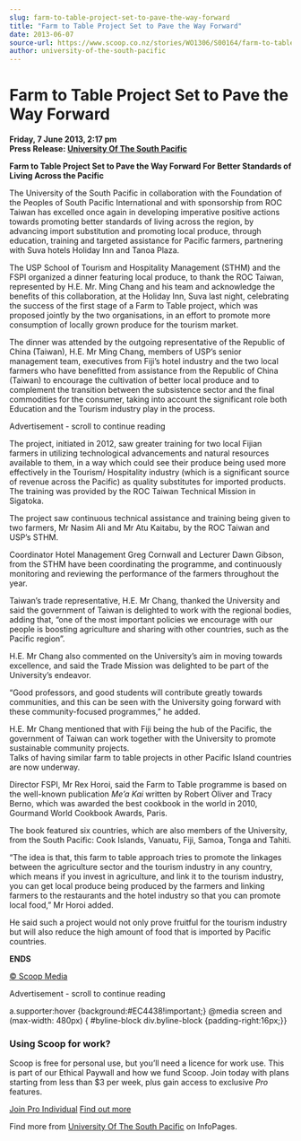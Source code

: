 ```yaml
---
slug: farm-to-table-project-set-to-pave-the-way-forward
title: "Farm to Table Project Set to Pave the Way Forward"
date: 2013-06-07
source-url: https://www.scoop.co.nz/stories/WO1306/S00164/farm-to-table-project-set-to-pave-the-way-forward.htm
author: university-of-the-south-pacific
---
```

Farm to Table Project Set to Pave the Way Forward
=================================================

**Friday, 7 June 2013, 2:17 pm**  
**Press Release: [University Of The South Pacific](https://info.scoop.co.nz/University_Of_The_South_Pacific)**

**Farm to Table Project Set to Pave the Way Forward For Better Standards of Living Across the Pacific**

The University of the South Pacific in collaboration with the Foundation of the Peoples of South Pacific International and with sponsorship from ROC Taiwan has excelled once again in developing imperative positive actions towards promoting better standards of living across the region, by advancing import substitution and promoting local produce, through education, training and targeted assistance for Pacific farmers, partnering with Suva hotels Holiday Inn and Tanoa Plaza.

The USP School of Tourism and Hospitality Management (STHM) and the FSPI organized a dinner featuring local produce, to thank the ROC Taiwan, represented by H.E. Mr. Ming Chang and his team and acknowledge the benefits of this collaboration, at the Holiday Inn, Suva last night, celebrating the success of the first stage of a Farm to Table project, which was proposed jointly by the two organisations, in an effort to promote more consumption of locally grown produce for the tourism market.

The dinner was attended by the outgoing representative of the Republic of China (Taiwan), H.E. Mr Ming Chang, members of USP’s senior management team, executives from Fiji’s hotel industry and the two local farmers who have benefitted from assistance from the Republic of China (Taiwan) to encourage the cultivation of better local produce and to complement the transition between the subsistence sector and the final commodities for the consumer, taking into account the significant role both Education and the Tourism industry play in the process.

Advertisement - scroll to continue reading





The project, initiated in 2012, saw greater training for two local Fijian farmers in utilizing technological advancements and natural resources available to them, in a way which could see their produce being used more effectively in the Tourism/ Hospitality industry (which is a significant source of revenue across the Pacific) as quality substitutes for imported products. The training was provided by the ROC Taiwan Technical Mission in Sigatoka.

The project saw continuous technical assistance and training being given to two farmers, Mr Nasim Ali and Mr Atu Kaitabu, by the ROC Taiwan and USP’s STHM.

Coordinator Hotel Management Greg Cornwall and Lecturer Dawn Gibson, from the STHM have been coordinating the programme, and continuously monitoring and reviewing the performance of the farmers throughout the year.

Taiwan’s trade representative, H.E. Mr Chang, thanked the University and said the government of Taiwan is delighted to work with the regional bodies, adding that, “one of the most important policies we encourage with our people is boosting agriculture and sharing with other countries, such as the Pacific region”.

H.E. Mr Chang also commented on the University’s aim in moving towards excellence, and said the Trade Mission was delighted to be part of the University’s endeavor.

“Good professors, and good students will contribute greatly towards communities, and this can be seen with the University going forward with these community-focused programmes,” he added.

H.E. Mr Chang mentioned that with Fiji being the hub of the Pacific, the government of Taiwan can work together with the University to promote sustainable community projects.  
Talks of having similar farm to table projects in other Pacific Island countries are now underway.

Director FSPI, Mr Rex Horoi, said the Farm to Table programme is based on the well-known publication _Me’a Kai_ written by Robert Oliver and Tracy Berno, which was awarded the best cookbook in the world in 2010, Gourmand World Cookbook Awards, Paris.

The book featured six countries, which are also members of the University, from the South Pacific: Cook Islands, Vanuatu, Fiji, Samoa, Tonga and Tahiti.

“The idea is that, this farm to table approach tries to promote the linkages between the agriculture sector and the tourism industry in any country, which means if you invest in agriculture, and link it to the tourism industry, you can get local produce being produced by the farmers and linking farmers to the restaurants and the hotel industry so that you can promote local food,” Mr Horoi added.

He said such a project would not only prove fruitful for the tourism industry but will also reduce the high amount of food that is imported by Pacific countries.

**ENDS**

[© Scoop Media](http://www.scoop.co.nz/about/terms.html)  

Advertisement - scroll to continue reading



a.supporter:hover {background:#EC4438!important;} @media screen and (max-width: 480px) { #byline-block div.byline-block {padding-right:16px;}}

### Using Scoop for work?

Scoop is free for personal use, but you’ll need a licence for work use. This is part of our Ethical Paywall and how we fund Scoop. Join today with plans starting from less than $3 per week, plus gain access to exclusive _Pro_ features.  
  
[Join Pro Individual](https://pro.scoop.co.nz/Individual/?from=ProIn24) [Find out more](https://pro.scoop.co.nz/using-scoop-for-work/?from=ProIn24)

Find more from [University Of The South Pacific](https://info.scoop.co.nz/University_Of_The_South_Pacific) on InfoPages.